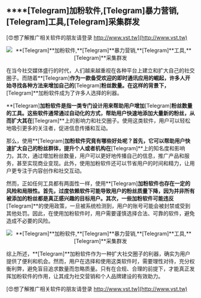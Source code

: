 ## ****[Telegram]**加粉软件,**[Telegram]**暴力营销,**[Telegram]**工具,**[Telegram]**采集群发**

[😍想了解推广相关软件的朋友请登录 http://www.vst.tw](http://www.vst.tw)

 <center><img src="https://vst.tw/MP4/tuiguang/png/1.png" alt="**[Telegram]**加粉软件,**[Telegram]**暴力营销,**[Telegram]**工具,**[Telegram]**采集群发"></center>

在当今社交媒体盛行的时代，人们越来越重视在各种平台上建立和扩大自己的社交圈子。而随着**[Telegram]**作为一款备受欢迎的即时通讯应用的崛起，许多人开始寻找各种方法来增加自己的**[Telegram]**粉丝数量。在这样的背景下，**[Telegram]**加粉软件成为了许多人选择的利器。

**[Telegram]**加粉软件是指一类专门设计用来帮助用户增加**[Telegram]**粉丝数量的工具。这些软件通常通过自动化的方式，帮助用户快速地添加大量新的粉丝，从而扩大其在**[Telegram]**上的影响力和社交圈子。使用这类软件，用户可以轻松地吸引更多的关注者，促进信息传播和互动。

那么，使用**[Telegram]**加粉软件究竟有哪些好处呢？首先，它可以帮助用户快速扩大自己的粉丝群体，提升个人或者机构在**[Telegram]**上的知名度和影响力。其次，通过增加粉丝数量，用户可以更好地传播自己的信息，推广产品和服务，甚至实现商业变现。此外，使用加粉软件还可以节省用户的时间和精力，让用户更专注于内容创作和社交互动。

然而，正如任何工具都有两面性一样，使用**[Telegram]**加粉软件也存在一定的风险和局限性。首先，过度依赖软件可能导致用户的粉丝质量下降，因为并非所有被添加的粉丝都是真正感兴趣的目标用户。其次，一些加粉软件可能违反**[Telegram]**的使用政策，一旦被系统检测到，用户的账号可能会被封禁或受到其他处罚。因此，在使用加粉软件时，用户需要谨慎选择合法、可靠的软件，避免造成不必要的风险。

 <center><img src="https://vst.tw/MP4/tuiguang/png/8.png" alt="**[Telegram]**加粉软件,**[Telegram]**暴力营销,**[Telegram]**工具,**[Telegram]**采集群发"></center>

综上所述，**[Telegram]**加粉软件作为一种扩大社交圈子的利器，确实为用户提供了便利和机会。然而，用户在选择和使用这类软件时，需要理性对待，充分权衡利弊，避免盲目追求数量而忽略质量。只有在合规、合理的前提下，才能真正发挥加粉软件的作用，让其成为社交营销和个人品牌建设的有效助力。

[😍想了解推广相关软件的朋友请登录 http://www.vst.tw](http://www.vst.tw)




